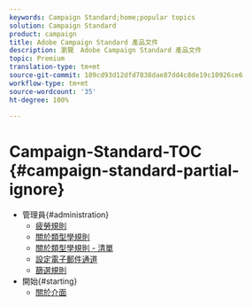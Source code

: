 ```yaml
---
keywords: Campaign Standard;home;popular topics
solution: Campaign Standard
product: campaign
title: Adobe Campaign Standard 產品文件
description: 瀏覽　Adobe Campaign Standard 產品文件
topic: Premium
translation-type: tm+mt
source-git-commit: 189cd93d12dfd7838dae87dd4c8de19c10926ce6
workflow-type: tm+mt
source-wordcount: '35'
ht-degree: 100%

---
```



# Campaign-Standard-TOC {#campaign-standard-partial-ignore}

+ 管理員{#administration}
   + [疲勞規則](sending/using/fatigue-rules.md)
   + [關於類型學規則](sending/using/about-typology-rules.md)
   + [關於類型學規則 - 清單](sending/using/about-typology-rules.md#typology-rules)
   + [設定電子郵件通道](administration/using/configuring-email-channel.md)
   + [篩選規則](sending/using/filtering-rules.md)
+ 開始{#starting}
   + [關於介面](start/using/about-the-interface.md)
